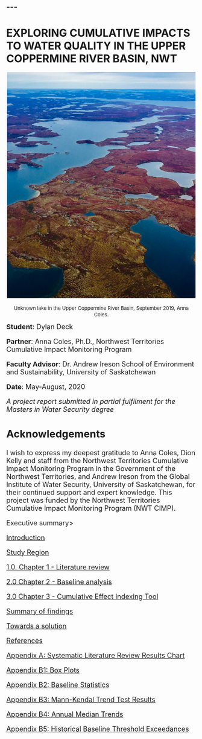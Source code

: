 <h2 id="-">---</h2>
<h1 id="exploring-cumulative-impacts-to-water-quality-in-the-upper-coppermine-river-basin-nwt">EXPLORING CUMULATIVE IMPACTS TO WATER QUALITY IN THE UPPER COPPERMINE RIVER BASIN, NWT</h1>
<div align="center">

<p><img src="IMG_8632.jpg" alt="Coppermine" width="500" height="600" ></p>
<p><font size="-1"> Unknown lake in the Upper Coppermine River Basin, September 2019, Anna Coles.</p>
<div align="left">

<p><font size="+1"> <strong>Student</strong>: Dylan Deck</p>
<p><strong>Partner</strong>: Anna Coles, Ph.D., Northwest Territories Cumulative Impact Monitoring Program</p>
<p><strong>Faculty Advisor</strong>: Dr. Andrew Ireson School of Environment and Sustainability, University of Saskatchewan</p>
<p><strong>Date</strong>: May-August, 2020</p>
<p><em>A project report submitted in partial fulfilment for the Masters in Water Security degree</em></p>
<h2 id="acknowledgements">Acknowledgements</h2>
<p>I wish to express my deepest gratitude to Anna Coles, Dion Kelly and staff from the Northwest Territories Cumulative Impact Monitoring Program in the Government of the Northwest Territories, and Andrew Ireson from the Global Institute of Water Security, University of Saskatchewan, for their continued support and expert knowledge. This project was funded by the Northwest Territories Cumulative Impact Monitoring Program (NWT CIMP).</p>
<p><a [a relative link]href="execsum.md">Executive summary</a>></p>
<p><a href="intro.md">Introduction</a></p>
<p><a href="site.md">Study Region</a></p>
<p><a href="Chapter1.md">1.0. Chapter 1 - Literature review</a> </p>
<p><a href="Chapter2.md">2.0 Chapter 2 - Baseline analysis</a></p>
<p><a href="Chapter3.md">3.0 Chapter 3 - Cumulative Effect Indexing Tool</a></p>
<p><a href="findings.md">Summary of findings</a></p>
<p><a href="solution.md">Towards a solution</a></p>
<p><a href="references.md">References</a></p>
<p><a href="appendixA.md">Appendix A: Systematic Literature Review Results Chart</a></p>
<p><a href="appendixB1.md">Appendix B1: Box Plots</a></p>
<p><a href="appendixB2.md">Appendix B2: Baseline Statistics</a></p>
<p><a href="appendixB3.md">Appendix B3: Mann-Kendal Trend Test Results</a></p>
<p><a href="appendixB4.md">Appendix B4: Annual Median Trends</a></p>
<p><a href="appendixB5.md">Appendix B5: Historical Baseline Threshold Exceedances</a></p>

